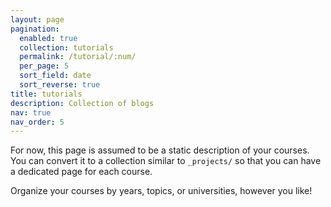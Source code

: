 ```yaml
---
layout: page
pagination:
  enabled: true
  collection: tutorials
  permalink: /tutorial/:num/
  per_page: 5
  sort_field: date
  sort_reverse: true
title: tutorials
description: Collection of blogs
nav: true
nav_order: 5
---
```


For now, this page is assumed to be a static description of your courses. You can convert it to a collection similar to `_projects/` so that you can have a dedicated page for each course.

Organize your courses by years, topics, or universities, however you like!

